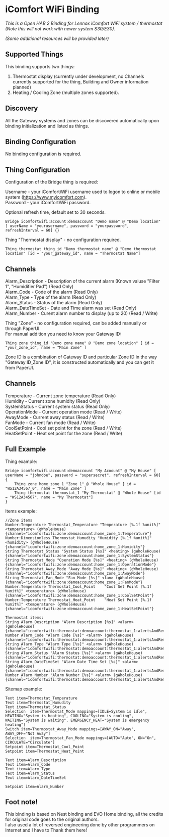 # iComfort WiFi Binding

_This is a Open HAB 2 Binding for Lennox iComfort WiFi system / thermostat (Note this will not work with newer system S30/E30)._

_(Some additional resources will be provided later)_

## Supported Things

This binding supports two things:<br />
1. Thermostat display (currently under development, no Channels currently supported for the thing, Building and Owner information planned)<br />
2. Heating / Cooling Zone (multiple zones supported).


## Discovery

All the Gateway systems and zones can be discovered automatically upon binding initialization and listed as things.

## Binding Configuration

No binding configuration is required.

## Thing Configuration

Configuration of the Bridge thing is required:

Username - your iComfortWiFi username used to logon to online or mobile system (https://www.myicomfort.com).<br />
Password - your iComfortWiFi password.

Optional refresh time, default set to 30 seconds.

```
Bridge icomfortwifi:account:demoaccount "Demo name" @ "Demo location" [ userName = "yourusername", password = "yourpassword", refreshInterval = 60] {}
```

Thing "Thermostat display" - no configuration required.

```
Thing thermostat thing_id "Demo thermostat name" @ "Demo thermostat location" [id = "your_gateway_id", name = "Thermostat Name"]
```

## Channels

Alarm_Description - Description of the current alarm (Known valuse "Filter 1", "Humidifier Pad") (Read Only)<br />
Alarm_Code - Code of the alarm (Read Only)<br />
Alarm_Type - Type of the alarm (Read Only)<br />
Alarm_Status - Status of the alarm (Read Only)<br />
Alarm_DateTimeSet - Date and Time alarm was set (Read Only)<br />
Alarm_Number - Curent alarm number to display (up to 20) (Read / Write)<br />

Thing "Zone" - no configuration required, can be added manually or through PaperUI.<br />
For manual addition you need to know your Gateway ID:

```
Thing zone thing_id "Demo zone name" @ "Demo zone location" [ id = "your_zone_id", name = "Main Zone" ]
```

Zone ID is a combination of Gateway ID and particular Zone ID in the way "Gateway ID_Zone ID", it is constructed automatically and you can get it from PaperUI.

## Channels

Temperature - Current zone temperature (Read Only)<br />
Humidity - Current zone humidity (Read Only)<br />
SystemStatus - Current system status (Read Only)<br />
OperationMode - Current operation mode (Read / Write)<br />
AwayMode - Current away status (Read / Write)<br />
FanMode - Current fan mode (Read / Write)<br />
CoolSetPoint - Cool set point for the zone (Read / Write)<br />
HeatSetPoint - Heat set point for the zone (Read / Write)<br />


## Full Example

Thing example:

```
Bridge icomfortwifi:account:demoaccount "My Acoount" @ "My House" [ userName = "johndoe", password = "supersecret", refreshInterval = 60] {
    Thing zone home_zone_1 "Zone 1" @ "Whole House" [ id = "WS12A34567_0", name = "Main Zone" ]
    Thing thermostat thermostat_1 "My Thermostat" @ "Whole House" [id = "WS12A34567", name = "My Thermostat"]
}
```

Items example:

```
//Zone items
Number:Temperature Thermostat_Temperature "Temperature [%.1f %unit%]" <temperature> (gWholeHouse) {channel="icomfortwifi:zone:demoaccount:home_zone_1:Temperature"}
Number:Dimensionless Thermostat_Humudity "Humidity [%.1f %unit%]" <humidity> (gWholeHouse) {channel="icomfortwifi:zone:demoaccount:home_zone_1:Humidity"}
String Thermostat_Status "System Status [%s]" <heating> (gWholeHouse) {channel="icomfortwifi:zone:demoaccount:home_zone_1:SystemStatus"}
String Thermostat_Mode "Operation Mode [%s]" <heating> (gWholeHouse) {channel="icomfortwifi:zone:demoaccount:home_zone_1:OperationMode"}
String Thermostat_Away_Mode "Away Mode [%s]" <heating> (gWholeHouse) {channel="icomfortwifi:zone:demoaccount:home_zone_1:AwayMode"}
String Thermostat_Fan_Mode "Fan Mode [%s]" <fan> (gWholeHouse) {channel="icomfortwifi:zone:demoaccount:home_zone_1:FanMode"}
Number:Temperature Thermostat_Cool_Point    "Cool Set Point [%.1f %unit%]" <temperature> (gWholeHouse) {channel="icomfortwifi:zone:demoaccount:home_zone_1:CoolSetPoint"}
Number:Temperature Thermostat_Heat_Point    "Heat Set Point [%.1f %unit%]" <temperature> (gWholeHouse) {channel="icomfortwifi:zone:demoaccount:home_zone_1:HeatSetPoint"}
```

```
Thermostat items:
String Alarm_Description "Alarm Description [%s]" <alarm> (gWholeHouse) {channel="icomfortwifi:thermostat:demoaccount:thermostat_1:alertsAndReminders#AlarmDescription"}
Number Alarm_Code "Alarm Code [%s]" <alarm> (gWholeHouse) {channel="icomfortwifi:thermostat:demoaccount:thermostat_1:alertsAndReminders#AlarmNbr"}
String Alarm_Type "Alarm Type [%s]" <alarm> (gWholeHouse) {channel="icomfortwifi:thermostat:demoaccount:thermostat_1:alertsAndReminders#AlarmType"}
String Alarm_Status "Alarm Status [%s]" <alarm> (gWholeHouse) {channel="icomfortwifi:thermostat:demoaccount:thermostat_1:alertsAndReminders#AlarmStatus"}
String Alarm_DateTimeSet "Alarm Date Time Set [%s]" <alarm> (gWholeHouse) {channel="icomfortwifi:thermostat:demoaccount:thermostat_1:alertsAndReminders#DateTimeSet"}
Number Alarm_Number "Alarm Number [%s]" <alarm> (gWholeHouse) {channel="icomfortwifi:thermostat:demoaccount:thermostat_1:alertsAndReminders#AlertNumber"}
```

Sitemap example:
```
Text item=Thermostat_Temperature
Text item=Thermostat_Humudity
Text item=Thermostat_Status
Selection  item=Thermostat_Mode mappings=[IDLE=System is idle", HEATING="System is heating", COOLING="System is cooling", WAITING="System is waiting", EMERGENCY_HEAT="System is emergency heating"]
Switch item=Thermostat_Away_Mode mappings=[AWAY_ON="Away", AWAY_OFF="Not Away"]
Selection  item=Thermostat_Fan_Mode mappings=[AUTO="Auto", ON="On", CIRCULATE="Circulate"]
Setpoint item=Thermostat_Cool_Point
Setpoint item=Thermostat_Heat_Point

Text item=Alarm_Description
Text item=Alarm_Code
Text item=Alarm_Type
Text item=Alarm_Status
Text item=Alarm_DateTimeSet

Setpoint item=Alarm_Number
```

## Foot note!

This binding is based on Nest binding and EVO Home binding, all the credits for original code goes to the original authors.<br />
I also used a lot of reversed engineering done by other programmers on Internet and I have to Thank them here!
